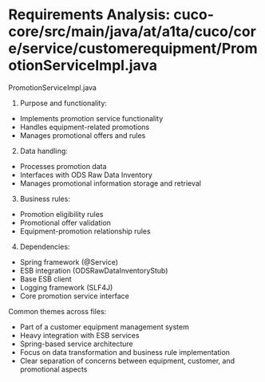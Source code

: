 # Requirements Analysis: cuco-core/src/main/java/at/a1ta/cuco/core/service/customerequipment/PromotionServiceImpl.java

PromotionServiceImpl.java
1. Purpose and functionality:
- Implements promotion service functionality
- Handles equipment-related promotions
- Manages promotional offers and rules

2. Data handling:
- Processes promotion data
- Interfaces with ODS Raw Data Inventory
- Manages promotional information storage and retrieval

3. Business rules:
- Promotion eligibility rules
- Promotional offer validation
- Equipment-promotion relationship rules

4. Dependencies:
- Spring framework (@Service)
- ESB integration (ODSRawDataInventoryStub)
- Base ESB client
- Logging framework (SLF4J)
- Core promotion service interface

Common themes across files:
- Part of a customer equipment management system
- Heavy integration with ESB services
- Spring-based service architecture
- Focus on data transformation and business rule implementation
- Clear separation of concerns between equipment, customer, and promotional aspects